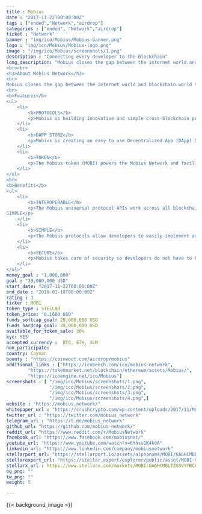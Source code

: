 ```yaml
---
title : Mobius
date : "2017-11-22T00:00:00Z"
tags : ["ended","Network","airdrop"]
categories : ["ended", "Network","airdrop"]
ticket : "Network"
banner : "img/ico/Mobius/Mobius-banner.png"
logo : "img/ico/Mobius/Mobius-logo.png"
image : "/img/ico/Mobius/screenshots/1.png"
description : "Connecting every developer to the Blockchain"
long_description: "Mobius closes the gap between the internet world and blockchain world through innovative and simple protocols that introduce new standards for cross-blockchain login, payment, governance, and oracles.
<br><br>
<h3>About Mobius Network</h3>
<br>
Mobius closes the gap between the internet world and blockchain world through innovative and simple protocols that introduce new standards for cross-blockchain login, payment, governance, and oracles.
<br>
<b>Features</b>
<ul>
	<li>
		<b>PROTOCOLS</b>
		<p>Mobius is building innovative and simple cross-blockchain protocols to connect billions of people and devices to the blockchain ecosystem.</p>
	</li>
	<li>
		<b>DAPP STORE</b>
		<p>Mobius is creating an easy to use Decentralized App (DApp) Store that will disintermediate and decentralize the $6.3 trillion 2021 App Economy.</p>
	</li>
	<li>
		<b>TOKEN</b>
		<p>The Mobius token (MOBI) powers the Mobius Network and facilitates value transfer, decentralized community governance, and vested stake based reputation systems and oracles.</p>
	</li>
</ul>
<br>
<b>Benefits</b>
<ul>
	<li>
		<b>INTEROPERABLE</b>
		<p>The Mobius universal protocol APIs work across all blockchains and connect the internet world to the blockchain ecosystem so developers only have to learn and support one standard.
SIMPLE</p>
	</li>
	<li>
		<b>SIMPLE</b>
		<p>The Mobius protocols allow developers to easily implement and support advanced decentralized blockchain features such as token payments, login, governance, and oracles.</p>
	</li>
	<li>
		<b>SECURE</b>
		<p>Mobius takes care of security so developers do not have to by requiring SSL and encryption throughout the Network and using cold storage with multi-signature wallets.</p>
	</li>
</ul>"
money_goal : "1,000,000"
goal : "39,000,000 USD"
start_date: "2017-11-22T00:00:00Z"
end_date : "2018-01-18T00:00:00Z"
rating : 3
ticker : MOBI
token_type : STELLAR
token_price: "0.1600 USD"
funds_softcap_goal: 20,000,000 USD
funds_hardcap_goal: 39,000,000 USD
available_for_token_sale: 30%
kyc: YES
accepted_currency :  BTC, ETH, XLM
non_participate: 
country: Cayman
bounty : "https://coinwoot.com/airdrop/mobius"
additional_links : ["https://icobench.com/ico/mobius-network",
        "https://tokenmarket.net/blockchain/ethereum/assets/Mobius/",
        "https://icoengine.net/ico/Mobius"]
screenshots : [ "/img/ico/Mobius/screenshots/1.png",
                "/img/ico/Mobius/screenshots/2.png",
                "/img/ico/Mobius/screenshots/3.png",
                "/img/ico/Mobius/screenshots/4.png",]
website : "https://mobius.network/"
whitepaper_url : "https://crushcrypto.com/wp-content/uploads/2017/11/MOBI-Whitepaper.pdf"
twitter_url : "https://twitter.com/mobius_network"
telegram_url : "https://t.me/mobius_network"
github_url: "https://github.com/mobius-network/"
reddit_url: "https://www.reddit.com/r/MobiusNetwork"
facebook_url: "https://www.facebook.com/mobiusnet/"
youtube_url: "https://www.youtube.com/watch?v=6YhssGK4k0A"
linkedin_url: "https://www.linkedin.com/company/mobiusnetwork"
stellarport_url: "https://stellarport.io/assets/alphanum4/MOBI/GA6HCMBLTZS5VYYBCATRBRZ3BZJMAFUDKYYF6AH6MVCMGWMRDNSWJPIH"
stellarexpert_url: "https://stellar.expert/explorer/public/asset/MOBI-GA6HCMBLTZS5VYYBCATRBRZ3BZJMAFUDKYYF6AH6MVCMGWMRDNSWJPIH"
stellarx_url : https://www.stellarx.com/markets/MOBI:GA6HCMBLTZS5VYYBCATRBRZ3BZJMAFUDKYYF6AH6MVCMGWMRDNSWJPIH
og_png: ""
tw_png: ""
weight: 5

---
```



{{< background_image >}}
